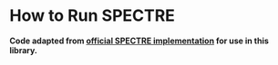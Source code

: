# How to Run SPECTRE
**Code adapted from [official SPECTRE implementation](https://github.com/SewoongLab/spectre-defense/tree/main) for use in this library.**